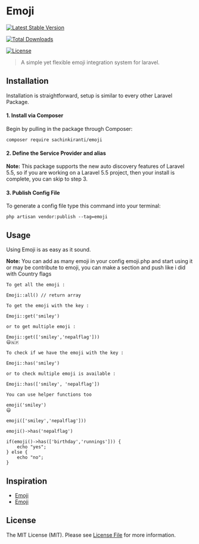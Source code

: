 # Emoji

[![Latest Stable Version](https://poser.pugx.org/sachinkiranti/emoji/v/stable)](https://packagist.org/packages/sachinkiranti/emoji)

[![Total Downloads](https://poser.pugx.org/sachinkiranti/emoji/downloads)](https://packagist.org/packages/sachinkiranti/emoji)

[![License](https://poser.pugx.org/sachinkiranti/emoji/license)](https://packagist.org/packages/sachinkiranti/emoji)

> A simple yet flexible emoji integration system for laravel.
## Installation

Installation is straightforward, setup is similar to every other Laravel Package.

#### 1. Install via Composer

Begin by pulling in the package through Composer:

```
composer require sachinkiranti/emoji
```

#### 2. Define the Service Provider and alias

**Note:** This package supports the new auto discovery features of Laravel 5.5, so if you are working on a Laravel 5.5 project, then your install is complete, you can skip to step 3.

#### 3. Publish Config File

To generate a config file type this command into your terminal:

```
php artisan vendor:publish --tag=emoji
```

## Usage
Using Emoji is as easy as it sound.

**Note:** You can add as many emoji in your config emoji.php and start using it or may be contribute to emoji, you can make a section and push like i did with Country flags


```
To get all the emoji :

Emoji::all() // return array

To get the emoji with the key :

Emoji::get('smiley')

or to get multiple emoji :

Emoji::get(['smiley','nepalflag'])) 
😃🇳🇵

To check if we have the emoji with the key :

Emoji::has('smiley')

or to check multiple emoji is available :

Emoji::has(['smiley', 'nepalflag'])

You can use helper functions too 

emoji('smiley') 
😃

emoji(['smiley','nepalflag'])) 

emoji()->has('nepalflag')

if(emoji()->has(['birthday','runnings'])) {
    echo "yes";
} else {
    echo "no";
}

```

## Inspiration

* [Emoji](https://github.com/spatie/emoji)
* [Emoji](https://github.com/unicodeveloper/laravel-emoji)

## License

The MIT License (MIT). Please see [License File](LICENSE.md) for more information.